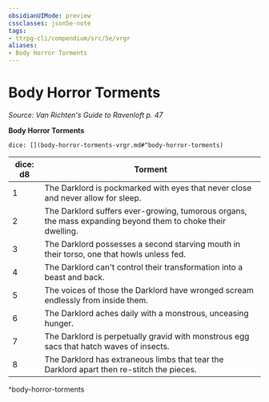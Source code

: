 ```yaml
---
obsidianUIMode: preview
cssclasses: json5e-note
tags:
- ttrpg-cli/compendium/src/5e/vrgr
aliases:
- Body Horror Torments
---
```

# Body Horror Torments
*Source: Van Richten's Guide to Ravenloft p. 47* 

**Body Horror Torments**

`dice: [](body-horror-torments-vrgr.md#^body-horror-torments)`

| dice: d8 | Torment |
|----------|---------|
| 1 | The Darklord is pockmarked with eyes that never close and never allow for sleep. |
| 2 | The Darklord suffers ever-growing, tumorous organs, the mass expanding beyond them to choke their dwelling. |
| 3 | The Darklord possesses a second starving mouth in their torso, one that howls unless fed. |
| 4 | The Darklord can't control their transformation into a beast and back. |
| 5 | The voices of those the Darklord have wronged scream endlessly from inside them. |
| 6 | The Darklord aches daily with a monstrous, unceasing hunger. |
| 7 | The Darklord is perpetually gravid with monstrous egg sacs that hatch waves of insects. |
| 8 | The Darklord has extraneous limbs that tear the Darklord apart then re-stitch the pieces. |
^body-horror-torments